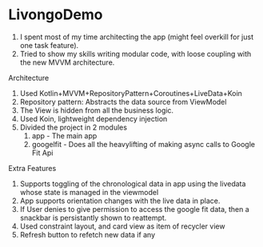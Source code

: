 # LivongoDemo
1. I spent most of my time architecting the app (might feel overkill for just one task feature).
2. Tried to show my skills writing modular code, with loose coupling with the new MVVM architecture.

Architecture
1. Used Kotlin+MVVM+RepositoryPattern+Coroutines+LiveData+Koin
2. Repository pattern: Abstracts the data source from ViewModel
3. The View is hidden from all the business logic.
4. Used Koin, lightweight dependency injection
5. Divided the project in 2 modules
    1. app - The main app
    2. googelfit - Does all the heavylifting of making async calls to Google Fit Api

Extra Features
1. Supports toggling of the chronological data in app using the livedata whose state is managed in the viewmodel
2. App supports orientation changes with the live data in place.
3. If User denies to give permission to access the google fit data, then a snackbar is persistantly shown to reattempt.
4. Used constraint layout, and card view as item of recycler view
5. Refresh button to refetch new data if any

